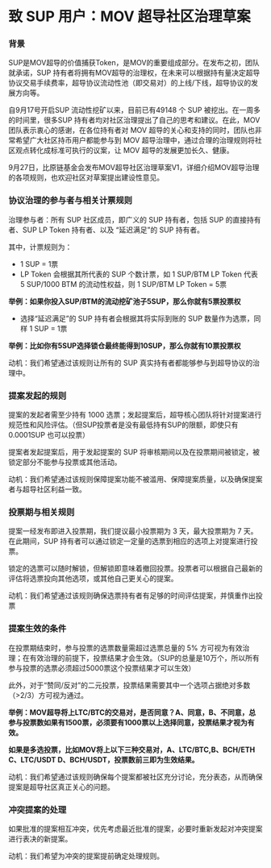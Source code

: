 # 致 SUP 用户：MOV 超导社区治理草案

### 背景

SUP是MOV超导的价值捕获Token，是MOV的重要组成部分。在发布之初，团队就承诺，SUP 持有者将拥有MOV超导的治理权，在未来可以根据持有量决定超导协议交易手续费率，超导协议流动性池（即交易对）的上线/下线，超导协议的发展方向等。

自9月17号开启SUP 流动性挖矿以来，目前已有49148 个 SUP 被挖出。在一周多的时间里，很多SUP 持有者均对社区治理提出了自己的思考和建议。在此，MOV团队表示衷心的感谢，在各位持有者对 MOV 超导的关心和支持的同时，团队也非常希望广大社区持币用户都能参与到 MOV 超导治理中，通过合理的治理规则将社区观点转化成标准可执行的议案，让 MOV 超导的发展更加长久、健康。

9月27日，比原链基金会发布MOV超导社区治理草案V1，详细介绍MOV超导治理的各项规则，也欢迎社区对草案提出建设性意见。

### 协议治理的参与者与相关计票规则

治理参与者：所有 SUP 社区成员，即广义的 SUP 持有者，包括 SUP 的直接持有者、SUP LP Token 持有者、以及 “延迟满足”的 SUP 持有者。

其中，计票规则为：

- 1 SUP = 1票
- LP Token 会根据其所代表的 SUP 个数计票，如 1 SUP/BTM LP Token 代表 5 SUP/1000 BTM 的流动性权益，则 1 SUP/BTM LP Token = 5票

**举例：如果你投入SUP/BTM的流动挖矿池子5SUP，那么你就有5票投票权**

- 选择“延迟满足”的 SUP 持有者会根据其将实际到账的 SUP 数量作为选票，同样 1 SUP = 1票

**举例：比如你有5SUP选择锁仓最终能得到10SUP，那么你就有10票投票权**

动机：我们希望通过该规则让所有的 SUP 真实持有者都能够参与到超导协议的治理中。

### 提案发起的规则

提案的发起者需至少持有 1000 选票；发起提案后，超导核心团队将针对提案进行规范性和风险评估。（但SUP投票者是没有最低持有SUP的限额，即使只有0.0001SUP 也可以投票）

提案者发起提案后，用于发起提案的 SUP 将审核期间以及在投票期间被锁定，被锁定部分不能参与投票或其他活动。

动机：我们希望通过该规则保障提案功能不被滥用、保障提案质量，以及确保提案者与超导社区利益一致。

### 投票期与相关规则

提案一经发布即进入投票期，我们提议最小投票期为 3 天，最大投票期为 7 天。在此期间，SUP 持有者可以通过锁定一定量的选票到相应的选项上对提案进行投票。

锁定的选票可以随时解锁，但解锁即意味着撤回投票。投票者可以根据自己最新的评估将选票投向其他选项，或其他自己更关心的提案。

动机：我们希望通过该规则确保选票持有者有足够的时间评估提案，并慎重作出投票

### 提案生效的条件

在投票期结束时，参与投票的选票数量需超过选票总量的 5% 方可视为有效治理；在有效治理的前提下，投票结果才会生效。（SUP的总量是10万个，所以所有参与投票的选票必须超过5000票这个投票结果才可以生效）

此外，对于“赞同/反对”的二元投票，投票结果需要其中一个选项占据绝对多数（>2/3）方可视为通过。

**举例：MOV超导将上LTC/BTC的交易对，是否同意？A、同意，B、不同意，总参与投票数如果有1500票，必须要有1000票以上选择同意，投票结果才视为有效。**

**如果是多选投票，比如MOV将上以下三种交易对，A、LTC/BTC,B、BCH/ETH C、LTC/USDT D、BCH/USDT，投票数前三即为生效结果。**

动机：我们希望通过该规则确保每个提案都被社区充分讨论，充分表态，从而确保提案是超导社区真正关心的问题。

### 冲突提案的处理

如果批准的提案相互冲突，优先考虑最近批准的提案，必要时重新发起对冲突提案进行表决的新提案。

动机：我们希望为冲突的提案提前确定处理规则。